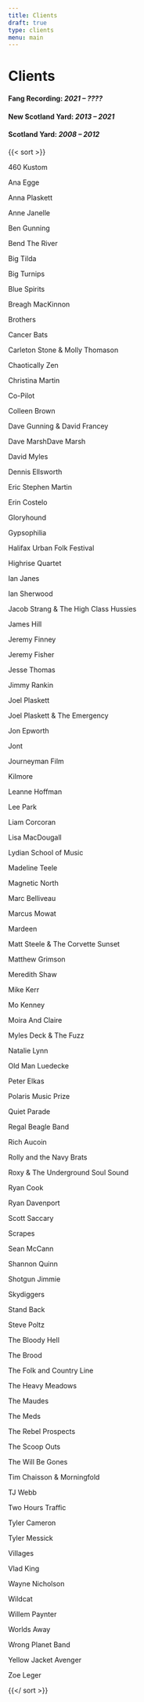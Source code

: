 ```yaml
---
title: Clients
draft: true
type: clients
menu: main
---
```

# Clients

#### Fang Recording: *2021 – ????*

#### New Scotland Yard: *2013 – 2021*

#### Scotland Yard: *2008 – 2012*

{{< sort >}}

460 Kustom

Ana Egge

Anna Plaskett

Anne Janelle

Ben Gunning

Bend The River

Big Tilda

Big Turnips

Blue Spirits

Breagh MacKinnon

Brothers

Cancer Bats

Carleton Stone & Molly Thomason

Chaotically Zen

Christina Martin

Co-Pilot

Colleen Brown

Dave Gunning & David Francey

Dave MarshDave Marsh

David Myles

Dennis Ellsworth

Eric Stephen Martin

Erin Costelo

Gloryhound

Gypsophilia

Halifax Urban Folk Festival

Highrise Quartet

Ian Janes

Ian Sherwood

Jacob Strang & The High Class Hussies

James Hill

Jeremy Finney

Jeremy Fisher

Jesse Thomas

Jimmy Rankin

Joel Plaskett

Joel Plaskett & The Emergency

Jon Epworth

Jont

Journeyman Film

Kilmore

Leanne Hoffman

Lee Park

Liam Corcoran

Lisa MacDougall

Lydian School of Music

Madeline Teele

Magnetic North

Marc Belliveau

Marcus Mowat

Mardeen

Matt Steele & The Corvette Sunset

Matthew Grimson

Meredith Shaw

Mike Kerr

Mo Kenney

Moira And Claire

Myles Deck & The Fuzz

Natalie Lynn

Old Man Luedecke

Peter Elkas

Polaris Music Prize

Quiet Parade

Regal Beagle Band

Rich Aucoin

Rolly and the Navy Brats

Roxy & The Underground Soul Sound

Ryan Cook

Ryan Davenport

Scott Saccary

Scrapes

Sean McCann

Shannon Quinn

Shotgun Jimmie

Skydiggers

Stand Back

Steve Poltz

The Bloody Hell

The Brood

The Folk and Country Line

The Heavy Meadows

The Maudes

The Meds

The Rebel Prospects

The Scoop Outs

The Will Be Gones

Tim Chaisson & Morningfold

TJ Webb

Two Hours Traffic

Tyler Cameron

Tyler Messick

Villages

Vlad King

Wayne Nicholson

Wildcat

Willem Paynter

Worlds Away

Wrong Planet Band

Yellow Jacket Avenger

Zoe Leger

{{</ sort >}}